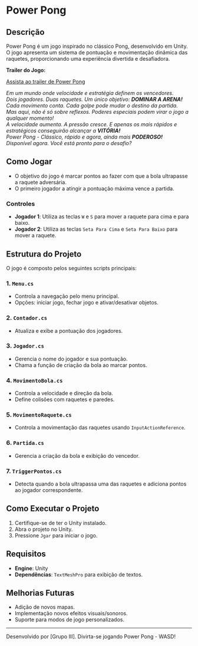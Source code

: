 # Power Pong

## Descrição
Power Pong é um jogo inspirado no clássico Pong, desenvolvido em Unity. O jogo apresenta um sistema de pontuação e movimentação dinâmica das raquetes, proporcionando uma experiência divertida e desafiadora.

**Trailer do Jogo:**

[Assista ao trailer de Power Pong](https://www.youtube.com/watch?v=kkbGb9PVLRY)

*Em um mundo onde velocidade e estratégia definem os vencedores.*  
*Dois jogadores. Duas raquetes. Um único objetivo: **DOMINAR A ARENA!***  
*Cada movimento conta. Cada golpe pode mudar o destino da partida.*  
*Mas aqui, não é só sobre reflexos. Poderes especiais podem virar o jogo a qualquer momento!*  
*A velocidade aumenta. A pressão cresce. E apenas os mais rápidos e estratégicos conseguirão alcançar a **VITÓRIA!***  
*Power Pong - Clássico, rápido e agora, ainda mais **PODEROSO!***  
*Disponível agora. Você está pronto para o desafio?*

## Como Jogar
- O objetivo do jogo é marcar pontos ao fazer com que a bola ultrapasse a raquete adversária.
- O primeiro jogador a atingir a pontuação máxima vence a partida.

### Controles
- **Jogador 1**: Utiliza as teclas `W` e `S` para mover a raquete para cima e para baixo.
- **Jogador 2**: Utiliza as teclas `Seta Para Cima` e `Seta Para Baixo` para mover a raquete.

## Estrutura do Projeto
O jogo é composto pelos seguintes scripts principais:

### 1. `Menu.cs`
- Controla a navegação pelo menu principal.
- Opções: iniciar jogo, fechar jogo e ativar/desativar objetos.

### 2. `Contador.cs`
- Atualiza e exibe a pontuação dos jogadores.

### 3. `Jogador.cs`
- Gerencia o nome do jogador e sua pontuação.
- Chama a função de criação da bola ao marcar pontos.

### 4. `MovimentoBola.cs`
- Controla a velocidade e direção da bola.
- Define colisões com raquetes e paredes.

### 5. `MovimentoRaquete.cs`
- Controla a movimentação das raquetes usando `InputActionReference`.

### 6. `Partida.cs`
- Gerencia a criação da bola e exibição do vencedor.

### 7. `TriggerPontos.cs`
- Detecta quando a bola ultrapassa uma das raquetes e adiciona pontos ao jogador correspondente.

## Como Executar o Projeto
1. Certifique-se de ter o Unity instalado.
2. Abra o projeto no Unity.
3. Pressione `Jgar` para iniciar o jogo.

## Requisitos
- **Engine**: Unity
- **Dependências**: `TextMeshPro` para exibição de textos.

## Melhorias Futuras
- Adição de novos mapas.
- Implementação novos efeitos visuais/sonoros.
- Suporte para modos de jogo personalizados.

---

Desenvolvido por [Grupo III]. Divirta-se jogando Power Pong - WASD!
